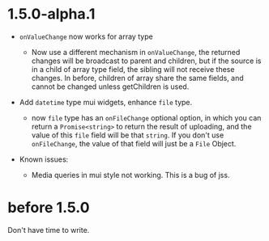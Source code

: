 # 1.5.0-alpha.1

- `onValueChange` now works for array type
    - Now use a different mechanism in `onValueChange`, the returned changes will be broadcast to parent and children, but if the source is in a child of array type field, the sibling will not receive these changes. In before, children of array share the same fields, and cannot be changed unless getChildren is used.
    
- Add `datetime` type mui widgets, enhance `file` type.
    - now `file` type has an `onFileChange` optional option, in which you can return a `Promise<string>` to return the result of uploading, and the value of this `file` field will be that `string`. If you don't use `onFileChange`, the value of that field will just be a `File` Object.
    
- Known issues:
    - Media queries in mui style not working. This is a bug of jss.
    
# before 1.5.0

Don't have time to write.